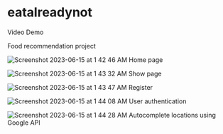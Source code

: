 # eatalreadynot

<a src="https://www.youtube.com/watch?v=Po_uEgnDDRo">Video Demo</a>

Food recommendation project

![Screenshot 2023-06-15 at 1 42 46 AM](https://github.com/sethteo/eatalreadynot/assets/119569146/1428bfaf-8c12-4155-a18c-2908ce2bba90)
Home page

![Screenshot 2023-06-15 at 1 43 32 AM](https://github.com/sethteo/eatalreadynot/assets/119569146/1e1fe65e-7e3d-4de5-a5e5-3dade72df3cb)
Show page

![Screenshot 2023-06-15 at 1 43 47 AM](https://github.com/sethteo/eatalreadynot/assets/119569146/8245615b-b57c-4e20-832d-c79053e05e3d)
Register

![Screenshot 2023-06-15 at 1 44 08 AM](https://github.com/sethteo/eatalreadynot/assets/119569146/e42bf72b-2e38-43b9-b785-dc0c63e75d3d)
User authentication

![Screenshot 2023-06-15 at 1 44 28 AM](https://github.com/sethteo/eatalreadynot/assets/119569146/b049268a-6897-47cf-bcd6-40066b082d72)
Autocomplete locations using Google API
